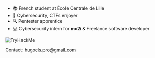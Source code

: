 - :books: French student at École Centrale de Lille
- :thought_balloon: Cybersecurity, CTFs enjoyer
- :mag: Pentester apprentice
- :computer: Cybersecurity intern for **mc2i** & Freelance software developer
  
 ![TryHackMe](https://tryhackme-badges.s3.amazonaws.com/TxLast.png)

Contact: hugocls.pro@gmail.com
